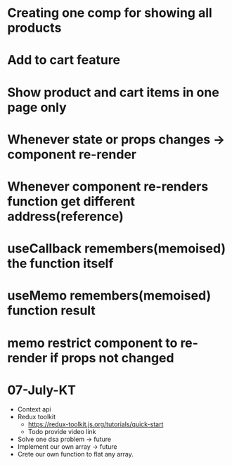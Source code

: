 # Creating one comp for showing all products
# Add to cart feature
# Show product and cart items in one page only


# Whenever state or props changes -> component re-render
# Whenever component re-renders function get different address(reference)
# useCallback remembers(memoised) the function itself
# useMemo remembers(memoised) function result
# memo restrict component to re-render if props not changed


# 07-July-KT

- Context api
- Redux toolkit 
  - https://redux-toolkit.js.org/tutorials/quick-start
  - Todo provide video link
- Solve one dsa problem -> future
- Implement our own array -> future
- Crete our own function to flat any array.
